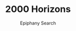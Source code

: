 ---
title: '2000 Horizons'
author: Epiphany Search
project_image_path: '/images/gallery/2000-horizons.jpeg'
external_url: 'https://www.park-resorts.com/2000-horizons/'
---